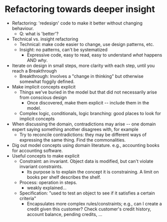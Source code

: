 # Refactoring towards deeper insight

* Refactoring: 'redesign' code to make it better without changing behaviour.
  * Q: what is 'better'? 
* Technical vs. insight refactoring
  * Technical: make code easier to change, use design patterns, etc.
  * Insight: no patterns, can't be systematized
    * Expressive code, easy to read, easy to understand _what_ happens AND _why_. 
* Iterate on design in small steps, more clarity with each step, until you reach a Breakthrough
  * Breakthrough: Involves a "change in thinking" but otherwise somewhat foggily defined.
* Make implicit concepts explicit
  * Things we've buried in the model but that did not necessarily arise from conscious design
    * Once discovered, make them explicit -- include them in the model. 
  * Complex logic, conditionals, logic branching: good places to look for implicit concepts
* When discussing the domain, contradictions may arise -- one domain expert saying something another disagrees with, for example
  * Try to reconcile contradictions: they may be different ways of expressing the same thing. Find the commonalities.
* Dig out model concepts using domain literature. e.g., accounting books for accounting software.
* Useful concepts to make explicit
  * Constraint: an invariant. Object data is modified, but can't violate invariant constraints.
    * Its purpose is to explain the concept it is constraining. A limit on books per shelf describes the shelf.
  * Process: operation in steps. 
    * weakly explained...
  * Specification: "used to test an object to see if it satisfies a certain criteria"
    * Encapsulates more complex rules/constraints; e.g., can I create a credit given this customer? Check customer's credit history, account balance, pending credits, ...
 
